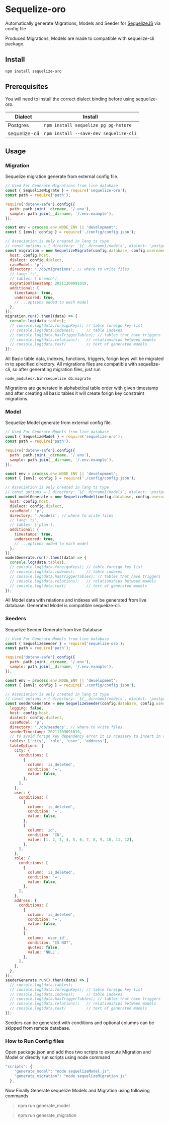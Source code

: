 # Sequelize-oro

<!-- [![Greenkeeper badge](https://badges.greenkeeper.io/sequelize/sequelize-auto.svg)](https://greenkeeper.io/) -->

Automatically generate Migrations, Models and Seeder for [SequelizeJS](https://github.com/sequelize/sequelize) via config file

Produced Migrations, Models are made to compatible with sequelize-cli package.

## Install

```
npm install sequelize-oro
```

## Prerequisites

You will need to install the correct dialect binding before using sequelize-oro.

| Dialect       | Install                                  |
| ------------- | ---------------------------------------- |
| Postgres      | `npm install sequelize pg pg-hstore`   |
| sequelize-cli | `npm install --save-dev sequelize-cli` |

## Usage

### Migration

Sequelize migration generate from external config file.

```js
// Used For Generate Migrations from live database
const { SequelizeMigrate } = require('sequelize-oro');
const path = require('path');

require('dotenv-safe').config({
  path: path.join(__dirname, '/.env'),
  sample: path.join(__dirname, '/.env.example'),
});

const env = process.env.NODE_ENV || 'development';
const { [env]: config } = require('./config/config.json');

// Association is only created in lang ts type
// const options = { directory: `${__dirname}/models`, dialect: 'postgres' };
const migration = new SequelizeMigrate(config.database, config.username, config.password, {
  host: config.host,
  dialect: config.dialect,
  caseModel: 'p',
  directory: './db/migrations', // where to write files
  // lang:'ts',
  // tables: ['branch'],
  migrationTimestamp: 20211209091019,
  additional: {
    timestamps: true,
    underscored: true,
    // ...options added to each model
  },
});
migration.run().then((data) => {
  console.log(data.tables);
  // console.log(data.foreignKeys); // table foreign key list
  // console.log(data.indexes);     // table indexes
  // console.log(data.hasTriggerTables); // tables that have triggers
  // console.log(data.relations);   // relationships between models
  // console.log(data.text)         // text of generated models
});

```

All Basic table data, indexes, functions, triggers, forign keys will be migrated in to specified directory. All migrations files are compatible with sequelize-cli, so after generating migration files, just run 

```
node_modules/.bin/sequelize db:migrate
```

Migrations are generated in alphabetical table order with given timestamp and after creating all basic tables it will create forign key constraint migrations.

### Model

Sequelize Model generate from external config file.

```js
// Used For Generate Models from live database
const { SequelizeModel } = require('sequelize-oro');
const path = require('path');

require('dotenv-safe').config({
  path: path.join(__dirname, '/.env'),
  sample: path.join(__dirname, '/.env.example'),
});

const env = process.env.NODE_ENV || 'development';
const { [env]: config } = require('./config/config.json');

// Association is only created in lang ts type
// const options = { directory: `${__dirname}/models`, dialect: 'postgres' };
const modelGenerate = new SequelizeModel(config.database, config.username, config.password, {
  host: config.host,
  dialect: config.dialect,
  caseModel: 'p',
  directory: './models', // where to write files
  // lang:'ts',
  // tables: ['plan'],
  additional: {
    timestamps: true,
    underscored: true,
    // ...options added to each model
  },
});
modelGenerate.run().then((data) => {
  console.log(data.tables);
  // console.log(data.foreignKeys); // table foreign key list
  // console.log(data.indexes);     // table indexes
  // console.log(data.hasTriggerTables); // tables that have triggers
  // console.log(data.relations);   // relationships between models
  // console.log(data.text)         // text of generated models
});

```

All Model data with relations and indexes will be generated from live database. Generated Model is compatible sequelize-cli.

### Seeders

Sequelize Seeder Generate from live Database

```js
// Used For Generate Models from live database
const { SequelizeSeeder } = require('sequelize-oro');
const path = require('path');

require('dotenv-safe').config({
  path: path.join(__dirname, '/.env'),
  sample: path.join(__dirname, '/.env.example'),
});

const env = process.env.NODE_ENV || 'development';
const { [env]: config } = require('./config/config.json');

// Association is only created in lang ts type
// const options = { directory: `${__dirname}/models`, dialect: 'postgres' };
const seederGenerate = new SequelizeSeeder(config.database, config.username, config.password, {
  logging: false,
  host: config.host,
  dialect: config.dialect,
  caseModel: 'p',
  directory: './db/seeders', // where to write files
  seederTimestamp: 20211209091019,
  // to avoid forign key dependency error it is ncessary to insert in certain order
  tables: ['city', 'role', 'user', 'address'],
  tableOptions: {
    city: {
      conditions: [
        {
          column: 'is_deleted',
          condition: '=',
          value: false,
        },
      ],
    },
    user: {
      conditions: [
        {
          column: 'is_deleted',
          condition: '=',
          value: false,
        },
        {
          column: 'id',
          condition: 'IN',
          value: [1, 2, 3, 4, 5, 6, 7, 8, 9, 10, 11, 12],
        },
      ],
    },
    role: {
      conditions: [
        {
          column: 'is_deleted',
          condition: '=',
          value: false,
        },
      ],
    },
    address: {
      conditions: [
        {
          column: 'is_deleted',
          condition: '=',
          value: false,
        },
        {
          column: 'user_id',
          condition: 'IS NOT',
          quotes: false,
          value: 'NULL',
        },
      ],
    },
  },
});
seederGenerate.run().then((data) => {
  // console.log(data.tables);
  // console.log(data.foreignKeys); // table foreign key list
  // console.log(data.indexes);     // table indexes
  // console.log(data.hasTriggerTables); // tables that have triggers
  // console.log(data.relations);   // relationships between models
  // console.log(data.text)         // text of generated models
});

```

Seeders can be generated with conditions and optional columns can be skipped from remote database.

### How to Run Config files

Open package.json and add thos two scripts to execute Migration and Model or directly run scripts using node command

```js
"scripts": {
    "generate_model": "node sequelizeModel.js",
    "generate_migration": "node sequelizeMigration.js"
  },
```

Now Finally Generate sequelize Models and Migration using following commands

> npm run generate_model

> npm run generate_migration
